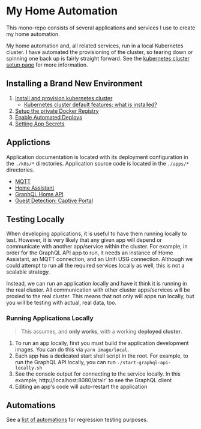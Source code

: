 # My Home Automation

This mono-repo consists of several applications and services I use to create my home automation.

My home automation and, all related services, run in a local Kubernetes cluster. I have automated the provisioning of the cluster, so tearing down or spinning one back up is fairly straight forward. See the [kubernetes cluster setup page](./docs/kubernetes-cluster-setup.md) for more information.

## Installing a Brand New Environment

1. [Install and provision kubernetes cluster](./docs/kubernetes-cluster-setup.md)
   - [Kubernetes cluster default features; what is installed?](./docs/kubernetes-cluster-features.md)
1. [Setup the private Docker Registry](./docs/install-required-services.md)
1. [Enable Automated Deploys](./docs/automate-deploys-with-github-actions.md)
1. [Setting App Secrets](./docs/secrets-catalog.md)

## Applictions

Application documentation is located with its deployment configuration in the `./k8s/*` directories. Application source code is located in the `./apps/*` directories.

- [MQTT](./k8s/mqtt/README.md)
- [Home Assistant](./k8s/home-assistant/README.md)
- [GraphQL Home API](./k8s/graphql-api/README.md)
- [Guest Detection: Captive Portal](./k8s/captive-portal/README.md)

## Testing Locally

When developing applications, it is useful to have them running locally to test. However, it is very likely that any given app will depend or communicate with another app/service within the cluster. For example, in order for the GraphQL API app to run, it needs an instance of Home Assistant, an MQTT connection, and an Unifi USG connection. Although we could attempt to run all the required services locally as well, this is not a scalable strategy.

Instead, we can run an application locally and have it think it is running in the real cluster. All communication with other cluster apps/services will be proxied to the real cluster. This means that not only will apps run locally, but you will be testing with actual, real data, too.

### Running Applications Locally

> This assumes, and **only works**, with a working **deployed cluster**.

1. To run an app locally, first you must build the application development images. You can do this via `yarn image/local`.
1. Each app has a dedicated start shell script in the root. For example, to run the GraphQL API locally, you can run `./start-graphql-api-locally.sh`
1. See the console output for connecting to the service locally. In this example; http://localhost:8080/altair` to see the GraphQL client
1. Editing an app's code will auto-restart the application

## Automations

See a [list of automations](./docs/automations.md) for regression testing purposes.
